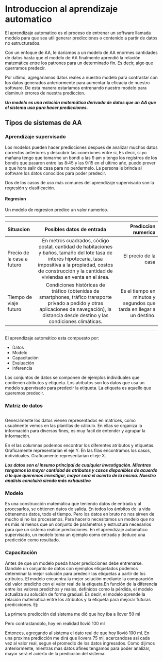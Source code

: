
 # Introduccion al aprendizaje automatico


El aprendizaje automatico es el proceso de entrenar un software llamada modelo para que sea util generar predicciones o contenido a partir de datos no estructurados.

Con un enfoque de AA, le daríamos a un modelo de AA enormes cantidades de datos hasta que el modelo de AA finalmente aprendió la relación matemática entre los patrones para un determinado fin. Es decir, algo que querramos predecir. 

Por ultimo, agregariamos datos reales a nuestro modelo para contrastar con los datos generados anteriormente para aumentar la eficacia de nuestro software. De esta manera estariamos entrenando nuestro modelo para disminuir errores de nuestra prediccion.

***Un modelo es una relación matemática derivada de datos que un AA que el sistema usa para hacer predicciones.***


## Tipos de sistemas de AA

### Aprendizaje supervisado

Los modelos pueden hacer predicciones despues de analizar muchos datos correctos anteriores y descubrir las conexiones entre si, Es decir, si yo mañana tengo que tomarme un bondi a las 9 am y tengo los registros de los bondis que pasaron entre las 8:45 y las 9:15 en el ultimo año, puedo prever a que hora salir de casa para no perdermelo. La persona le brinda al software los datos conocidos para poder predecir. 

Dos de los casos de uso más comunes del aprendizaje supervisado son la regresión y clasificación.


#### Regresion 

Un modelo de regresion predice un valor numerico.

----
| Situacion  | Posibles datos de entrada  | Prediccion numerica |
| :------------ |:---------------:| -----:|
| Precio de la casa a futuro      | En metros cuadrados, código postal, cantidad de habitaciones y baños, tamaño del lote tasa de interés hipotecaria, tasa impositiva a la propiedad, costos de construcción y la cantidad de viviendas en venta en el área. | El precio de la casa |
| Tiempo de viaje futuro      | Condiciones históricas de tráfico (obtenidas de smartphones, tráfico transporte privado a pedido y otras aplicaciones de navegación), la distancia desde destino y las condiciones climáticas.        |   Es el tiempo en minutos y segundos que tarda en llegar a un destino. 

----

El aprendizaje automático esta compuesto por: 

- Datos
- Modelo
- Capacitación
- Evaluación
- Inferencia

Los conjuntos de datos se componen de ejemplos individuales que contienen atributos y etiqueta. Los atributos son los datos que usa un modelo supervisado para predecir la etiqueta. La etiqueta es aquello que queremos predecir. 

### Matriz de datos

![]()

Generalmente los datos vienen representados en matrices, como usualmente vemos en las planillas de cálculo. En ellas se organiza la información para diversos fines, es muy facil de entender y agrupar la información. 

En el las columnas podemos encontrar los diferentes atributos y etiquetas. Graficamente representarian el eje Y. En las filas encontramos los casos, individuales. Graficamente representarian el eje X. 

***Los datos son el insumo principal de cualquier investigación. Mientras tengamos la mayor cantidad de atributos y casos disponibles de acuerdo a lo que queremos investigar, mayor será el acierto de la misma. Nuestro analisis concluirá siendo más exhaustivo***

### Modelo

Es una construcción matemática que teniendo datos de entrada y al procesarlos, se obtienen datos de salida. En todos los ámbitos de la vida obtenemos datos, todo el tiempo. Pero los datos en bruto no nos sirven de mucho si no los procesamos. Para hacerlo necesitamos un modelo que no es más ni menos que un conjunto de parámetros y estructura necesarios para que un sistema realice predicciones. En el aprendizaje automático supervisado, un modelo toma un ejemplo como entrada y deduce una predicción como resultado.

### Capacitación

Antes de que un modelo pueda hacer predicciones debe entrenarse. Dandole un conjunto de datos con ejemplos etiquetados podemos determinar la mejor solución para predecir las etiquetas a partir de los atributos. El modelo encuentra la mejor solución mediante la comparación del valor predicho con el valor real de la etiqueta.En función de la diferencia entre los valores predichos y reales, definidos como la pérdida, el modelo actualiza su solución de forma gradual. Es decir, el modelo aprende la relación matemática entre los atributos y la etiqueta para mejorar futuras predicciones. Ej: 

La primera predicción del sistema me dió que hoy iba a llover 50 ml 

Pero contrastandolo, hoy en realidad llovió 100 ml

Entonces, agregando al sistema el dato real de que hoy llovió 100 ml. En una proxima predicción me dirá que llovera 75 ml, acercandose asi cada vez al valor real, segun el promedio de los datos ingresados. Como dijimos anteriormente, mientras mas datos afines tengamos para poder analizar, mayor será el acierto de la predicción del sistema.



